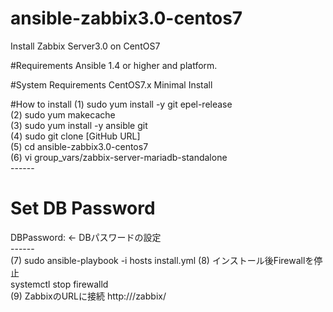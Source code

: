 # ansible-zabbix3.0-centos7
Install Zabbix Server3.0 on CentOS7

#Requirements
Ansible 1.4 or higher and platform.

#System Requirements
CentOS7.x Minimal Install

#How to install
 (1) sudo yum install -y git epel-release<br>
 (2) sudo yum makecache<br>
 (3) sudo yum install -y ansible git<br>
 (4) sudo git clone [GitHub URL]<br>
 (5) cd ansible-zabbix3.0-centos7<br>
 (6) vi group_vars/zabbix-server-mariadb-standalone<br>
 ------<br>
 # Set DB Password<br>
 DBPassword: <password> ← DBパスワードの設定<br>
 ------<br>
 (7) sudo ansible-playbook -i hosts install.yml
 (8) インストール後Firewallを停止<br>
   systemctl stop firewalld<br>
 (9) ZabbixのURLに接続
 http://<SERVER IP Address>/zabbix/
